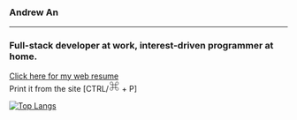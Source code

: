 ### Andrew An
-------
### Full-stack developer at work, interest-driven programmer at home.

[Click here for my web resume]  
Print it from the site [CTRL/<img alt="mac cmd" width="20px" src="https://github.com/ys27/ys27/blob/master/README_images/cmd.png?raw=true" /> + P]


[Click here for my web resume]: https://ys27.github.io/react-resume

[![Top Langs](https://github-readme-stats.vercel.app/api/top-langs/?username=ys27&hide=C%23,GLSL,ShaderLab&layout=compact)](https://github.com/anuraghazra/github-readme-stats)